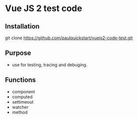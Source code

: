 # Vue JS 2 test code

## Installation
git clone https://github.com/paulquickstart/vuejs2-code-test.git

## Purpose
- use for testing, tracing and debuging.

## Functions
- component
- computed
- settimeout
- watcher
- method
